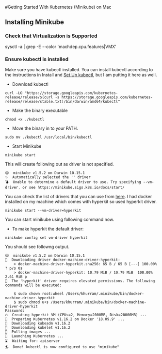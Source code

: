 

#Getting Started With Kubernetes (Minikube) on Mac

## Installing Minikube

### Check that Virtualization is Supported
sysctl -a | grep -E --color 'machdep.cpu.features|VMX'

### Ensure kubectl is installed

Make sure you have kubectl installed. You can install kubectl according to the instructions in Install and [Set Up kubectl](https://kubernetes.io/docs/tasks/tools/install-kubectl/#install-kubectl-on-macos), but I am putting it here as well.

- Download kubectl
~~~
curl -LO "https://storage.googleapis.com/kubernetes-release/release/$(curl -s https://storage.googleapis.com/kubernetes-release/release/stable.txt)/bin/darwin/amd64/kubectl"
~~~
- Make the binary executable
~~~
chmod +x ./kubectl
~~~
- Move the binary in to your PATH.
~~~
sudo mv ./kubectl /usr/local/bin/kubectl
~~~
- Start Minikube
~~~
minikube start
~~~
This will create following out as driver is not specified.
~~~
😄  minikube v1.5.2 on Darwin 10.15.1
✨  Automatically selected the '' driver
💣  Unable to determine a default driver to use. Try specifying --vm-driver, or see https://minikube.sigs.k8s.io/docs/start/
~~~
You can check the list of drivers that you can use from [here](https://minikube.sigs.k8s.io/docs/reference/drivers/). I had docker installed on my machine which comes with hyperkit so used hyperkit driver.
~~~
minikube start --vm-driver=hyperkit
~~~
You can start minikube using following command now.

- To make hyperkit the default driver:
~~~
minikube config set vm-driver hyperkit
~~~
You should see followng output.
~~~
😄  minikube v1.5.2 on Darwin 10.15.1
💾  Downloading driver docker-machine-driver-hyperkit:
    > docker-machine-driver-hyperkit.sha256: 65 B / 65 B [---] 100.00% ? p/s 0s
    > docker-machine-driver-hyperkit: 10.79 MiB / 10.79 MiB  100.00% 2.61 MiB p
🔑  The 'hyperkit' driver requires elevated permissions. The following commands will be executed:

    $ sudo chown root:wheel /Users/khurram/.minikube/bin/docker-machine-driver-hyperkit
    $ sudo chmod u+s /Users/khurram/.minikube/bin/docker-machine-driver-hyperkit
Password:
🔥  Creating hyperkit VM (CPUs=2, Memory=2000MB, Disk=20000MB) ...
🐳  Preparing Kubernetes v1.16.2 on Docker '18.09.9' ...
💾  Downloading kubeadm v1.16.2
💾  Downloading kubelet v1.16.2
🚜  Pulling images ...
🚀  Launching Kubernetes ...
⌛  Waiting for: apiserver
🏄  Done! kubectl is now configured to use "minikube"
~~~
